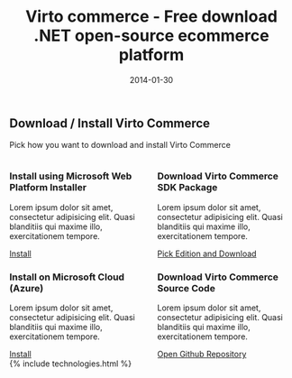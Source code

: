 ﻿---
layout: post
title: Virto commerce - Free download .NET open-source ecommerce platform
description: Virto commerce - Free download .NET open-source ecommerce platform
date: 2014-01-30
permalink: /pages/try-now
tags : 
- thank-you
- commerce
---
<article role="main" class="main">
	<div class="try-now download responsive">
		<h2>Download / Install Virto Commerce</h2>
		<p class="text">Pick how you want to download and install Virto Commerce</p>
		<div class="columns clearfix">
			<div class="column">
				<div class="block">
					<h3 class="title">Install using Microsoft Web Platform Installer</h3>
					<p class="text">Lorem ipsum dolor sit amet, consectetur adipisicing elit. Quasi blanditiis qui maxime illo, exercitationem tempore.</p>
					<a class="button fill" href="#">Install</a>
				</div>
				<div class="block">
					<h3 class="title">Install on Microsoft Cloud (Azure)</h3>
					<p class="text">Lorem ipsum dolor sit amet, consectetur adipisicing elit. Quasi blanditiis qui maxime illo, exercitationem tempore.</p>
					<a class="button fill" href="#">Install</a>
				</div>
			</div>
			<div class="column">
				<div class="block">
					<h3 class="title">Download Virto Commerce SDK Package</h3>
					<p class="text">Lorem ipsum dolor sit amet, consectetur adipisicing elit. Quasi blanditiis qui maxime illo, exercitationem tempore.</p>
					<a class="button fill" href="#">Pick Edition and Download</a>
				</div>
				<div class="block">
					<h3 class="title">Download Virto Commerce Source Code</h3>
					<p class="text">Lorem ipsum dolor sit amet, consectetur adipisicing elit. Quasi blanditiis qui maxime illo, exercitationem tempore.</p>
					<a class="button fill" href="#">Open Github Repository</a>
				</div>
			</div>
		</div>
	</div>
	{% include technologies.html %}
</article>
